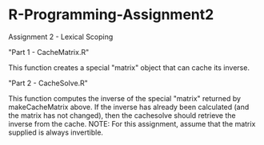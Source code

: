 # R-Programming-Assignment2
Assignment 2 - Lexical Scoping

"Part 1 - CacheMatrix.R"

This function creates a special "matrix" object that can cache its inverse.

"Part 2 - CacheSolve.R"

This function computes the inverse of the special "matrix" returned by makeCacheMatrix above. If the inverse has already been calculated (and the matrix has not changed), then the cachesolve should retrieve the inverse from the cache.
NOTE: For this assignment, assume that the matrix supplied is always invertible.

